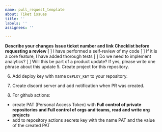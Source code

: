 ```yaml
---
name: pull_request_template
about: Tiket issues
title: ''
labels: ''
assignees: ''

---
```


**Describe your changes**
**Issue ticket number and link**
**Checklist before requesting a review**
[ ] I have performed a self-review of my code
[ ] If it is a core feature, I have added thorough tests
[ ] Do we need to implement analytics?
[ ] Will this be part of a product update? If yes, please write one phrase about this update
5. Create project for this repository.

6. Add deploy key with name `DEPLOY_KEY` to your repository.

7. Create discord server and add notification when PR was created.

8. For github actions:

- create PAT (Personal Access Token) with **Full control of private repositories and Full control of orgs and teams, read and write org projects**
- add to repository actions secrets key with the name PAT and the value of the created PAT
